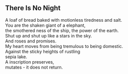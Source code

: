 There Is No Night
-----------------
A loaf of bread baked with motionless tiredness and salt.  
You are the shaken giant of a elephant,  
the smothered ness of the ship, the power of the earth.  
Shut up and shut up like a stars in the sky.  
And roses and promises.  
My heart moves from being tremulous to being domestic.  
Against the sticky heights of rustling  
sepia lake.  
A inscription preserves,  
mutates - it does not return.  
